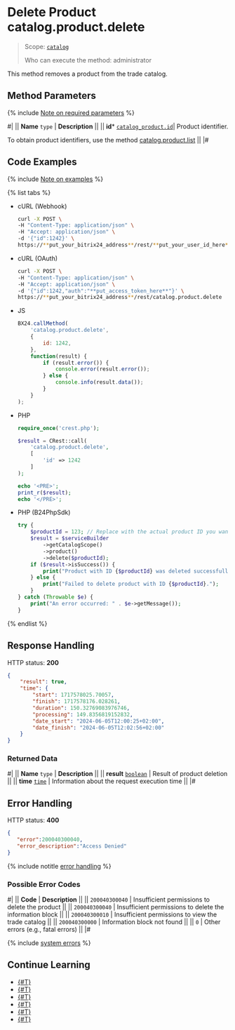 # Delete Product catalog.product.delete

> Scope: [`catalog`](../../scopes/permissions.md)
>
> Who can execute the method: administrator

This method removes a product from the trade catalog.

## Method Parameters

{% include [Note on required parameters](../../../_includes/required.md) %}

#|
|| **Name**
`type` | **Description** ||
|| **id*** 
[`catalog_product.id`](../data-types.md#catalog_product)| Product identifier.

To obtain product identifiers, use the method [catalog.product.list](./catalog-product-list.md)
 ||
|#

## Code Examples

{% include [Note on examples](../../../_includes/examples.md) %}

{% list tabs %}

- cURL (Webhook)

    ```bash
    curl -X POST \
    -H "Content-Type: application/json" \
    -H "Accept: application/json" \
    -d '{"id":1242}' \
    https://**put_your_bitrix24_address**/rest/**put_your_user_id_here**/**put_your_webhook_here**/catalog.product.delete
    ```

- cURL (OAuth)

    ```bash
    curl -X POST \
    -H "Content-Type: application/json" \
    -H "Accept: application/json" \
    -d '{"id":1242,"auth":"**put_access_token_here**"}' \
    https://**put_your_bitrix24_address**/rest/catalog.product.delete
    ```

- JS

    ```js
    BX24.callMethod(
        'catalog.product.delete',
        {
            id: 1242,
        },
        function(result) {
            if (result.error()) {
                console.error(result.error());
            } else {
                console.info(result.data());
            }
        }
    );
    ```

- PHP

    ```php
    require_once('crest.php');

    $result = CRest::call(
        'catalog.product.delete',
        [
            'id' => 1242
        ]
    );

    echo '<PRE>';
    print_r($result);
    echo '</PRE>';
    ```

- PHP (B24PhpSdk)
  
    ```php       
    try {
        $productId = 123; // Replace with the actual product ID you want to delete
        $result = $serviceBuilder
            ->getCatalogScope()
            ->product()
            ->delete($productId);
        if ($result->isSuccess()) {
            print("Product with ID {$productId} was deleted successfully.");
        } else {
            print("Failed to delete product with ID {$productId}.");
        }
    } catch (Throwable $e) {
        print("An error occurred: " . $e->getMessage());
    }
    ```

{% endlist %}

## Response Handling

HTTP status: **200**

```json
{
    "result": true,
    "time": {
        "start": 1717578025.70057,
        "finish": 1717578176.028261,
        "duration": 150.32769083976746,
        "processing": 149.8356819152832,
        "date_start": "2024-06-05T12:00:25+02:00",
        "date_finish": "2024-06-05T12:02:56+02:00"
    }
}
```

### Returned Data

#|
|| **Name**
`type` | **Description** ||
|| **result**
[`boolean`](../../data-types.md) | Result of product deletion ||
|| **time**
[`time`](../../data-types.md) | Information about the request execution time ||
|#

## Error Handling

HTTP status: **400**

```json
{	
   "error":200040300040,
   "error_description":"Access Denied"
}
```

{% include notitle [error handling](../../../_includes/error-info.md) %}

### Possible Error Codes

#|
|| **Code** | **Description** ||
|| `200040300040` | Insufficient permissions to delete the product ||
|| `200040300040` | Insufficient permissions to delete the information block ||
|| `200040300010` | Insufficient permissions to view the trade catalog ||
|| `200040300000` | Information block not found ||
|| `0` | Other errors (e.g., fatal errors) ||
|#

{% include [system errors](../../../_includes/system-errors.md) %}

## Continue Learning 

- [{#T}](./catalog-product-add.md)
- [{#T}](./catalog-product-update.md)
- [{#T}](./catalog-product-get.md)
- [{#T}](./catalog-product-list.md)
- [{#T}](./catalog-product-download.md)
- [{#T}](./catalog-product-get-fields-by-filter.md)